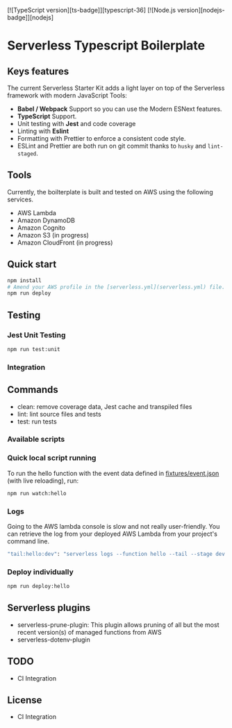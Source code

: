 [![TypeScript version][ts-badge]][typescript-36]
[![Node.js version][nodejs-badge]][nodejs]

# Serverless Typescript Boilerplate

## Keys features

The current Serverless Starter Kit adds a light layer on top of the Serverless framework with modern JavaScript Tools:

- **Babel / Webpack** Support so you can use the Modern ESNext features.
- **TypeScript** Support.
- Unit testing with **Jest** and code coverage
- Linting with **Eslint**
- Formatting with Prettier to enforce a consistent code style.
- ESLint and Prettier are both run on git commit thanks to `husky` and `lint-staged`.

## Tools

Currently, the boilterplate is built and tested on AWS using the following services.

- AWS Lambda
- Amazon DynamoDB
- Amazon Cognito
- Amazon S3 (in progress)
- Amazon CloudFront (in progress)

## Quick start

```bash
npm install
# Amend your AWS profile in the [serverless.yml](serverless.yml) file. Currently named YOUR_PROFILE.
npm run deploy
```

## Testing

### Jest Unit Testing

```bash
npm run test:unit
```

### Integration

## Commands

- clean: remove coverage data, Jest cache and transpiled files
- lint: lint source files and tests
- test: run tests

### Available scripts

### Quick local script running

To run the hello function with the event data defined in [fixtures/event.json](./fixtures/event.json) (with live reloading), run:

```bash
npm run watch:hello
```

### Logs

Going to the AWS lambda console is slow and not really user-friendly. You can retrieve the log from your deployed AWS Lambda from your project's command line.

```bash
"tail:hello:dev": "serverless logs --function hello --tail --stage dev --aws-profile <your profile>"
```

### Deploy individually

```bash
npm run deploy:hello
```

## Serverless plugins

- serverless-prune-plugin: This plugin allows pruning of all but the most recent version(s) of managed functions from AWS
- serverless-dotenv-plugin

## TODO

- CI Integration

## License

- CI Integration
